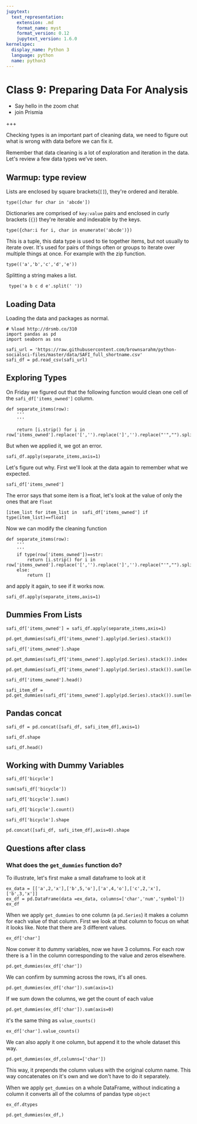 ```yaml
---
jupytext:
  text_representation:
    extension: .md
    format_name: myst
    format_version: 0.12
    jupytext_version: 1.6.0
kernelspec:
  display_name: Python 3
  language: python
  name: python3
---
```


# Class 9: Preparing Data For Analysis

- Say hello in the zoom chat
- join Prismia

+++

Checking types is an important part of cleaning data, we need to figure out what is wrong with data before we can fix it.  

Remember that data cleaning is a lot of exploration and iteration in the data.
Let's review a few data types we've seen.



## Warmup: type review


Lists are enclosed by square brackets(`[]`), they're ordered and iterable.

```{code-cell} ipython3
type([char for char in 'abcde'])
```

Dictionaries are comprised of `key:value` pairs and enclosed in curly brackets (`{}`) they're iterable and indexable by the keys.
```{code-cell} ipython3
type({char:i for i, char in enumerate('abcde')})
```

This is a tuple, this data type is used to tie together items, but not usually to iterate over.  It's used for pairs of things often or groups to iterate over multiple things at once.  For example with the zip function.
<!-- annotate: links to zip function and an example -->

```{code-cell} ipython3
type(('a','b','c','d','e'))
```

Splitting a string makes a list.
```{code-cell} ipython3
 type('a b c d e'.split(' '))
```


## Loading Data

Loading the data and packages as normal.
```{code-cell} ipython3
# %load http://drsmb.co/310
import pandas as pd
import seaborn as sns
```

```{code-cell} ipython3
safi_url = 'https://raw.githubusercontent.com/brownsarahm/python-socialsci-files/master/data/SAFI_full_shortname.csv'
safi_df = pd.read_csv(safi_url)
```

<!-- annotate: Exploring Types -->
## Exploring Types

On Friday we figured out that the following function would clean one cell of the `safi_df['items_owned']` column.

```{code-cell} ipython3
def separate_items(row):
    '''
    '''

    return [i.strip() for i in  row['items_owned'].replace('[','').replace(']','').replace("'","").split(';')]
```
But when we applied it, we got an error.
```{code-cell} ipython3
safi_df.apply(separate_items,axis=1)
```

Let's figure out why. First we'll look at the data again to remember what we expected.
```{code-cell} ipython3
safi_df['items_owned']
```

The error says that some item is a float, let's look at the value of only the ones that are `float`
```{code-cell} ipython3
[item_list for item_list in  safi_df['items_owned'] if type(item_list)==float]
```

Now we can modify the cleaning function
```{code-cell} ipython3
def separate_items(row):
    '''
    '''
    if type(row['items_owned'])==str:
        return [i.strip() for i in  row['items_owned'].replace('[','').replace(']','').replace("'","").split(';')]
    else:
        return []
```

and apply it again, to see if it works now.  

```{code-cell} ipython3
safi_df.apply(separate_items,axis=1)
```


<!-- annotate: Dummies From Lists -->
## Dummies From Lists

```{code-cell} ipython3
safi_df['items_owned'] = safi_df.apply(separate_items,axis=1)
```

```{code-cell} ipython3
pd.get_dummies(safi_df['items_owned'].apply(pd.Series).stack())
```

```{code-cell} ipython3
safi_df['items_owned'].shape
```

```{code-cell} ipython3
pd.get_dummies(safi_df['items_owned'].apply(pd.Series).stack()).index
```

```{code-cell} ipython3
pd.get_dummies(safi_df['items_owned'].apply(pd.Series).stack()).sum(level=0)
```

```{code-cell} ipython3
safi_df['items_owned'].head()
```

```{code-cell} ipython3
safi_item_df = pd.get_dummies(safi_df['items_owned'].apply(pd.Series).stack()).sum(level=0)
```

<!-- annotate: Pandas concat -->
## Pandas concat

```{code-cell} ipython3
safi_df = pd.concat([safi_df, safi_item_df],axis=1)
```

```{code-cell} ipython3
safi_df.shape
```

```{code-cell} ipython3
safi_df.head()
```

<!-- annotate: Working with Dummy Variables -->
## Working with Dummy Variables

```{code-cell} ipython3
safi_df['bicycle']
```

```{code-cell} ipython3
sum(safi_df['bicycle'])
```

```{code-cell} ipython3
safi_df['bicycle'].sum()
```

```{code-cell} ipython3
safi_df['bicycle'].count()
```

```{code-cell} ipython3
safi_df['bicycle'].shape
```

```{code-cell} ipython3
pd.concat([safi_df, safi_item_df],axis=0).shape
```



## Questions after class

### What does the `get_dummies` function do?

To illustrate, let's first make a small dataframe to look at it

```{code-cell} ipython3
ex_data = [['a',2,'x'],['b',5,'o'],['a',4,'o'],['c',2,'x'],['b',3,'x']]
ex_df = pd.DataFrame(data =ex_data, columns=['char','num','symbol'])
ex_df
```

When we apply `get_dummies` to one column (a `pd.Series`) it makes a column for each value of that column.
First we look at that column to focus on what it looks like. Note that there are 3 different values.
```{code-cell} ipython3
ex_df['char']
```

Now conver it to dummy variables, now we have 3 columns. For each row there is a 1 in the column corresponding to the value and zeros elsewhere.

```{code-cell} ipython3
pd.get_dummies(ex_df['char'])
```

We can confirm by summing across the rows, it's all ones.

```{code-cell} ipython3
pd.get_dummies(ex_df['char']).sum(axis=1)
```

If we sum down the columns, we get the count of each value
```{code-cell} ipython3
pd.get_dummies(ex_df['char']).sum(axis=0)
```

it's the same thing as `value_counts()`

```{code-cell} ipython3
ex_df['char'].value_counts()
```

We can also apply it one column, but append it to the whole dataset this way.

```{code-cell} ipython3
pd.get_dummies(ex_df,columns=['char'])
```

This way, it prepends the column values with the original column name. This way concatenates on it's own and we don't have to do it separately.


When we apply `get_dummies` on a whole DataFrame, without indicating a column it converts  all of the columns of pandas type `object`
```{code-cell} ipython3
ex_df.dtypes
```

```{code-cell} ipython3
pd.get_dummies(ex_df,)
```
